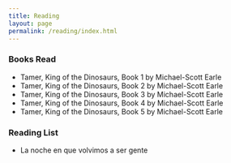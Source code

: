 ```yaml
---
title: Reading
layout: page
permalink: /reading/index.html
---
```

### Books Read

- Tamer, King of the Dinosaurs, Book 1 by Michael-Scott Earle
- Tamer, King of the Dinosaurs, Book 2 by Michael-Scott Earle
- Tamer, King of the Dinosaurs, Book 3 by Michael-Scott Earle
- Tamer, King of the Dinosaurs, Book 4 by Michael-Scott Earle
- Tamer, King of the Dinosaurs, Book 5 by Michael-Scott Earle

### Reading List

- La noche en que volvimos a ser gente
